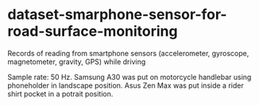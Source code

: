 # dataset-smarphone-sensor-for-road-surface-monitoring
Records of reading from smartphone sensors (accelerometer, gyroscope, magnetometer, gravity, GPS) while driving

Sample rate: 50 Hz.
Samsung A30 was put on motorcycle handlebar using phoneholder in landscape position.
Asus Zen Max was put inside a rider shirt pocket in a potrait position.
